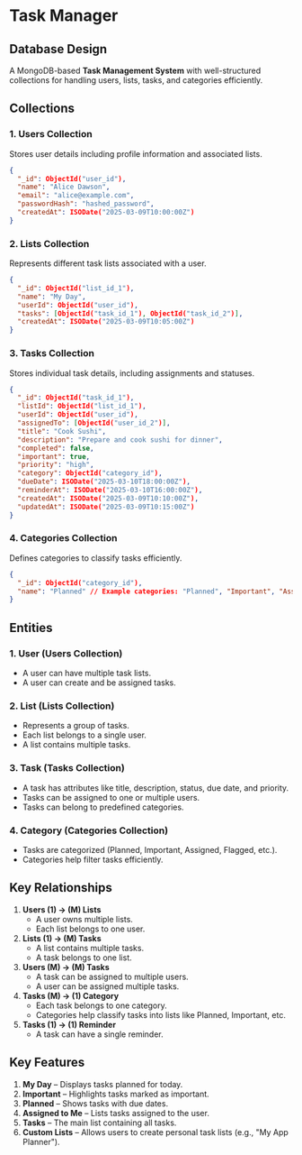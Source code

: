 # Task Manager

## Database Design

A MongoDB-based **Task Management System** with well-structured collections for handling users, lists, tasks, and categories efficiently.

## Collections

### 1. Users Collection

Stores user details including profile information and associated lists.

```json
{
  "_id": ObjectId("user_id"),
  "name": "Alice Dawson",
  "email": "alice@example.com",
  "passwordHash": "hashed_password",
  "createdAt": ISODate("2025-03-09T10:00:00Z")
}
```

### 2. Lists Collection

Represents different task lists associated with a user.

```json
{
  "_id": ObjectId("list_id_1"),
  "name": "My Day",
  "userId": ObjectId("user_id"),
  "tasks": [ObjectId("task_id_1"), ObjectId("task_id_2")],
  "createdAt": ISODate("2025-03-09T10:05:00Z")
}
```

### 3. Tasks Collection

Stores individual task details, including assignments and statuses.

```json
{
  "_id": ObjectId("task_id_1"),
  "listId": ObjectId("list_id_1"),
  "userId": ObjectId("user_id"),
  "assignedTo": [ObjectId("user_id_2")],
  "title": "Cook Sushi",
  "description": "Prepare and cook sushi for dinner",
  "completed": false,
  "important": true,
  "priority": "high",
  "category": ObjectId("category_id"),
  "dueDate": ISODate("2025-03-10T18:00:00Z"),
  "reminderAt": ISODate("2025-03-10T16:00:00Z"),
  "createdAt": ISODate("2025-03-09T10:10:00Z"),
  "updatedAt": ISODate("2025-03-09T10:15:00Z")
}
```

### 4. Categories Collection

Defines categories to classify tasks efficiently.

```json
{
  "_id": ObjectId("category_id"),
  "name": "Planned" // Example categories: "Planned", "Important", "Assigned"
}
```

## Entities

### 1. **User (Users Collection)**

- A user can have multiple task lists.
- A user can create and be assigned tasks.

### 2. **List (Lists Collection)**

- Represents a group of tasks.
- Each list belongs to a single user.
- A list contains multiple tasks.

### 3. **Task (Tasks Collection)**

- A task has attributes like title, description, status, due date, and priority.
- Tasks can be assigned to one or multiple users.
- Tasks can belong to predefined categories.

### 4. **Category (Categories Collection)**

- Tasks are categorized (Planned, Important, Assigned, Flagged, etc.).
- Categories help filter tasks efficiently.

## Key Relationships

1. **Users (1) → (M) Lists**
   - A user owns multiple lists.
   - Each list belongs to one user.
2. **Lists (1) → (M) Tasks**
   - A list contains multiple tasks.
   - A task belongs to one list.
3. **Users (M) → (M) Tasks**
   - A task can be assigned to multiple users.
   - A user can be assigned multiple tasks.
4. **Tasks (M) → (1) Category**
   - Each task belongs to one category.
   - Categories help classify tasks into lists like Planned, Important, etc.
5. **Tasks (1) → (1) Reminder**
   - A task can have a single reminder.

## Key Features

1. **My Day** – Displays tasks planned for today.
2. **Important** – Highlights tasks marked as important.
3. **Planned** – Shows tasks with due dates.
4. **Assigned to Me** – Lists tasks assigned to the user.
5. **Tasks** – The main list containing all tasks.
6. **Custom Lists** – Allows users to create personal task lists (e.g., "My App Planner").


